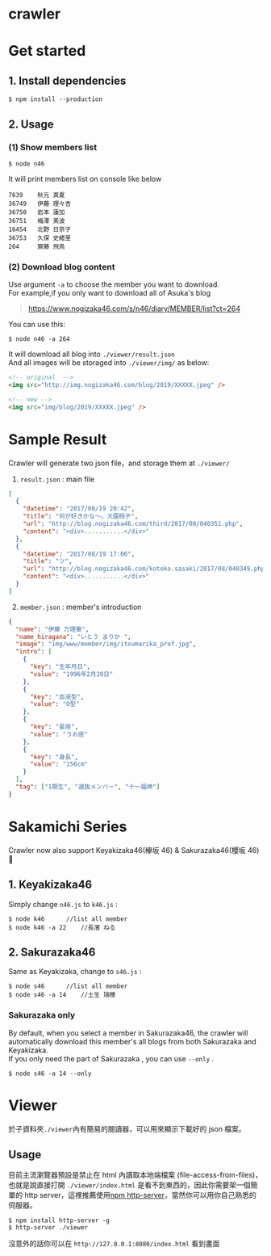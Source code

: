 # crawler

# Get started

## 1. Install dependencies

```
$ npm install --production
```

## 2. Usage

### (1) Show members list

```
$ node n46
```

It will print members list on console like below

```
7639    秋元 真夏
36749   伊藤 理々杏
36750   岩本 蓮加
36751   梅澤 美波
16454   北野 日奈子
36753   久保 史緒里
264     齋藤 飛鳥
```

### (2) Download blog content

Use argument `-a` to choose the member you want to download.  
For example,if you only want to download all of Asuka's blog

> https://www.nogizaka46.com/s/n46/diary/MEMBER/list?ct=264

You can use this:

```
$ node n46 -a 264
```

It will download all blog into `./viewer/result.json`  
And all images will be storaged into `./viewer/img/` as below:

```html
<!-- original  -->
<img src="http://img.nogizaka46.com/blog/2019/XXXXX.jpeg" />

<!-- new -->
<img src="img/blog/2019/XXXXX.jpeg" />
```

# Sample Result

Crawler will generate two json file，and storage them at `./viewer/`

1. `result.json` : main file

```json
[
  {
    "datetime": "2017/08/19 20:42",
    "title": "何が好きかな〜。大園桃子",
    "url": "http://blog.nogizaka46.com/third/2017/08/040351.php",
    "content": "<div>...........</div>"
  },
  {
    "datetime": "2017/08/19 17:06",
    "title": "ツ",
    "url": "http://blog.nogizaka46.com/kotoko.sasaki/2017/08/040349.php",
    "content": "<div>...........</div>"
  }
]
```

2. `member.json` : member's introduction

```json
{
  "name": "伊藤 万理華",
  "name_hiragana": "いとう まりか ",
  "image": "img/www/member/img/itoumarika_prof.jpg",
  "intro": [
    {
      "key": "生年月日",
      "value": "1996年2月20日"
    },
    {
      "key": "血液型",
      "value": "O型"
    },
    {
      "key": "星座",
      "value": "うお座"
    },
    {
      "key": "身長",
      "value": "156cm"
    }
  ],
  "tag": ["1期生", "選抜メンバー", "十一福神"]
}
```

# Sakamichi Series

Crawler now also support Keyakizaka46(欅坂 46) & Sakurazaka46(櫻坂 46) 🎉

## 1. Keyakizaka46

Simply change `n46.js` to `k46.js` :

```
$ node k46 		//list all member
$ node k46 -a 22	//長濱 ねる
```

## 2. Sakurazaka46

Same as Keyakizaka, change to `s46.js` :

```
$ node s46 		//list all member
$ node s46 -a 14	//土生 瑞穂
```

### Sakurazaka only

By default, when you select a member in Sakurazaka46, the crawler will automatically download this member's all blogs from both Sakurazaka and Keyakizaka.  
If you only need the part of Sakurazaka , you can use `--only` .

```
$ node s46 -a 14 --only
```

# Viewer

於子資料夾`./viewer`內有簡易的閱讀器，可以用來顯示下載好的 json 檔案。

## Usage

目前主流瀏覽器預設是禁止在 html 內讀取本地端檔案 (file-access-from-files)，也就是說直接打開 `./viewer/index.html` 是看不到東西的，因此你需要架一個簡單的 http server，這裡推薦使用[npm http-server](https://www.npmjs.com/package/http-server)，當然你可以用你自己熟悉的伺服器。

```shell
$ npm install http-server -g
$ http-server ./viewer
```

沒意外的話你可以在 `http://127.0.0.1:8080/index.html` 看到畫面
